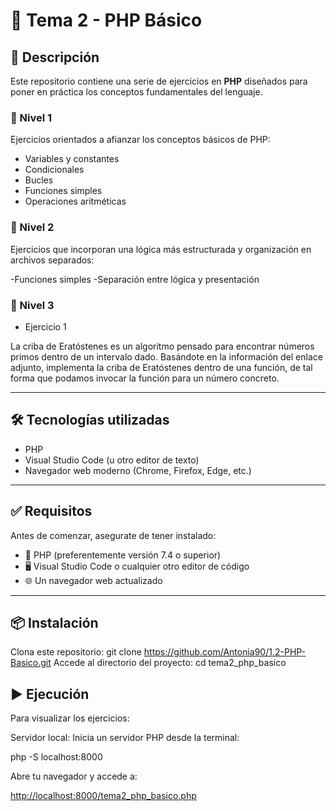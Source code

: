 # 📘 Tema 2 - PHP Básico

## 📌 Descripción

Este repositorio contiene una serie de ejercicios en **PHP** diseñados para poner en práctica los conceptos fundamentales del lenguaje.

### 🔹 Nivel 1

Ejercicios orientados a afianzar los conceptos básicos de PHP:

- Variables y constantes
- Condicionales
- Bucles
- Funciones simples
- Operaciones aritméticas

### 🔹 Nivel 2

Ejercicios que incorporan una lógica más estructurada y organización en archivos separados:

-Funciones simples
-Separación entre lógica y presentación

### 🔹 Nivel 3

- Ejercicio 1

La criba de Eratóstenes es un algoritmo pensado para encontrar números primos dentro de un intervalo dado. Basándote en la información del enlace adjunto, implementa la criba de Eratóstenes dentro de una función, de tal forma que podamos invocar la función para un número concreto.

---

## 🛠️ Tecnologías utilizadas

- PHP  
- Visual Studio Code (u otro editor de texto)  
- Navegador web moderno (Chrome, Firefox, Edge, etc.)

---

## ✅ Requisitos

Antes de comenzar, asegurate de tener instalado:

- 🐘 PHP (preferentemente versión 7.4 o superior)  
- 🖥️ Visual Studio Code o cualquier otro editor de código  
- 🌐 Un navegador web actualizado

---

## 📦 Instalación

Clona este repositorio:
git clone <https://github.com/Antonia90/1.2-PHP-Basico.git>
Accede al directorio del proyecto:
cd tema2_php_basico

## ▶️ Ejecución

Para visualizar los ejercicios:

Servidor local:
Inicia un servidor PHP desde la terminal:

php -S localhost:8000

Abre tu navegador y accede a:

<http://localhost:8000/tema2_php_basico.php>
